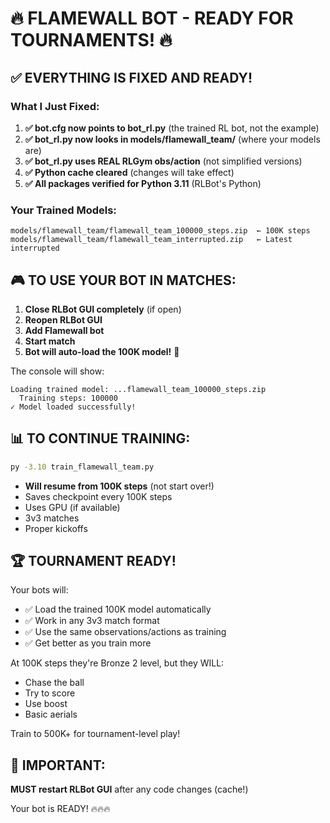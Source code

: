 # 🔥 FLAMEWALL BOT - READY FOR TOURNAMENTS! 🔥

## ✅ EVERYTHING IS FIXED AND READY!

### What I Just Fixed:

1. **✅ bot.cfg now points to bot_rl.py** (the trained RL bot, not the example)
2. **✅ bot_rl.py now looks in models/flamewall_team/** (where your models are)
3. **✅ bot_rl.py uses REAL RLGym obs/action** (not simplified versions)
4. **✅ Python cache cleared** (changes will take effect)
5. **✅ All packages verified for Python 3.11** (RLBot's Python)

### Your Trained Models:

```
models/flamewall_team/flamewall_team_100000_steps.zip  ← 100K steps
models/flamewall_team/flamewall_team_interrupted.zip   ← Latest interrupted
```

## 🎮 TO USE YOUR BOT IN MATCHES:

1. **Close RLBot GUI completely** (if open)
2. **Reopen RLBot GUI**
3. **Add Flamewall bot**
4. **Start match**
5. **Bot will auto-load the 100K model!** 🚀

The console will show:
```
Loading trained model: ...flamewall_team_100000_steps.zip
  Training steps: 100000
✓ Model loaded successfully!
```

## 📊 TO CONTINUE TRAINING:

```bash
py -3.10 train_flamewall_team.py
```

- **Will resume from 100K steps** (not start over!)
- Saves checkpoint every 100K steps
- Uses GPU (if available)
- 3v3 matches
- Proper kickoffs

## 🏆 TOURNAMENT READY!

Your bots will:
- ✅ Load the trained 100K model automatically
- ✅ Work in any 3v3 match format
- ✅ Use the same observations/actions as training
- ✅ Get better as you train more

At 100K steps they're Bronze 2 level, but they WILL:
- Chase the ball
- Try to score
- Use boost
- Basic aerials

Train to 500K+ for tournament-level play!

## 🚨 IMPORTANT:

**MUST restart RLBot GUI** after any code changes (cache!)

Your bot is READY! 🔥🔥🔥
